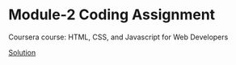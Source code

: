 # Module-2 Coding Assignment

Coursera course: HTML, CSS, and Javascript for Web Developers

[Solution](file:///C:/Users/91911/Desktop/Week-2%20Solution/index.html)
